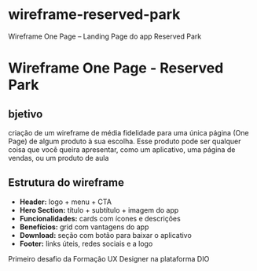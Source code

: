 # wireframe-reserved-park
Wireframe One Page – Landing Page do app Reserved Park


# Wireframe One Page - Reserved Park

## bjetivo
criação de um wireframe de média fidelidade para uma única página (One Page) de algum produto à sua escolha. Esse produto pode ser qualquer coisa que você queira apresentar, como um aplicativo, uma página de vendas, ou um produto de aula

## Estrutura do wireframe
- **Header:** logo + menu + CTA
- **Hero Section:** título + subtítulo + imagem do app  
- **Funcionalidades:** cards com ícones e descrições  
- **Benefícios:** grid com vantagens do app  
- **Download:** seção com botão para baixar o aplicativo  
- **Footer:** links úteis, redes sociais e a logo  


Primeiro desafio da Formação UX Designer na plataforma DIO
